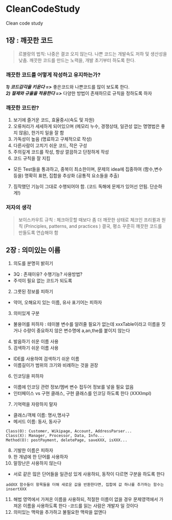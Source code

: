 # CleanCodeStudy
Clean code study
  
  
  
## 1장 : 깨끗한 코드

>르블랑의 법칙: 나중은 결코 오지 않는다.
나쁜 코드는 개발속도 저하 및 생산성을 낮춤. 
깨끗한 코드를 만드는 노력을, 개발 초기부터 하도록 한다.



### 깨끗한 코드를 어떻게 작성하고 유지하는가?
 ***1) 코드감각을 키운다 =>***  좋은코드와 나쁜코드를 많이 보도록 한다.\
 ***2) 절제와 규율을 적용한다 =>*** 다양한 방법이 존재하므로 규칙을 정하도록 하자

### 깨끗한 코드란?
1) 보기에 즐거운 코드, 효율중시(속도 및 자원)
2) 오류처리가 세세하게 되어있으며 (메모리 누수, 경쟁상태, 일관성 없는 명명법은 좋지 않음), 한가지 일을 잘 함
3) 가독성이 높음 (명료하고 구체적으로 작성)
4) 다른사람이 고치기 쉬운 코드, 작은 구성
5) 주의깊게 코드를 작성, 항상 깔끔하고 단정하게 작성
6) 코드 규칙을 잘 지킴
 - 모든 Test들을 통과하고, 중복이 최소한이며, 문제의 idea에 집중하여 (함수,변수 등을) 명확히 표현, 집합을 추상화 (공통적 요소들을 추출)
7) 짐작했던 기능이 그대로 수행되어야 함. (코드 독해에 문제가 있어선 안됨. 단순하게!)
 
 
### 저자의 생각
 >보이스카우트 규칙 : 체크아웃할 때보다 좀 더 깨끗한 상태로 체크인
 >프리퀼과 원칙 (Principles, patterns, and practices )
 결국, 평소 꾸준히 꺠끗한 코드를 만들도록 연습해야 함 
   
  
  
## 2장 : 의미있는 이름
1. 의도를 분명히 밝히기
 - 3Q : 존재이유? 수행기능? 사용방법?
 - 주석이 필요 없는 코드가 되도록
2. 그릇된 정보를 피하기
 - 약어, 오해요지 있는 이름, 유사 표기어는 피하자
3. 의미있게 구분
 - 불용어를 피하자 : 테이블 변수를 알려줄 필요가 없는데 xxxTable이라고 이름을 짓거나 수량이 중요하지 않은 변수명에 a,an,the를 붙이지 않는다
4. 발음하기 쉬운 이름 사용
5. 검색하기 쉬운 이름 사용
 - IDE를 사용하여 검색하기 쉬운 이름
 - 이름길이가 범위의 크기와 비례하는 것을 권장 
6. 인코딩을 피하자
 - 이름에 인코딩 관련 정보/멤버 변수 접두어 정보를 넣을 필요 없음
 - 인터페이스 vs 구현 클래스, 구현 클래스를 인코딩 하도록 한다 (XXXImpl)
7. 기억력을 자랑하지 말자
 - 클래스/객체 이름: 명사,명사구
 - 메서드 이름: 동사, 동사구
 ```
 Class(O): Customer, Wikipage, Account, AddressParser...
 Class(X): Manager, Processor, Data, Info...
 Method(O): postPayment, deletePage, saveXXX, isXXX...
 ```
8. 기발한 이름은 피하자
9. 한 개념에 한 단어를 사용하자
10. 말장난은 사용하지 않는다
 - 서로 같은 많은 단어들을 일관성 있게 사용하되, 동작이 다르면 구분을 하도록 한다
```
addXX 함수들이 항목들을 더해 새로운 값을 반환한다면, 집합에 값 하나를 추가하는 함수는 insertXXX
```
11. 해법 영역에서 가져온 이름을 사용하되, 적절한 이름이 없을 경우 문제영역에서 가져온 이름을 사용하도록 한다
 -코드를 읽는 사람은 개발자 일 것이다
12. 의미있는 맥락을 추가하고 불필요한 맥락을 없앤다
